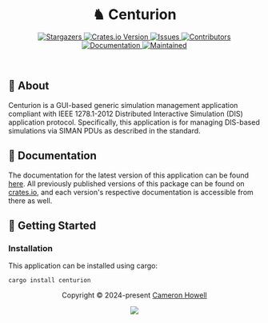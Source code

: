 <h1 align="center">
  <img
    src="https://raw.githubusercontent.com/catppuccin/catppuccin/main/assets/misc/transparent.png"
    height="30"
    width="0px"
  />
  ♞ Centurion
  <img
    src="https://raw.githubusercontent.com/catppuccin/catppuccin/main/assets/misc/transparent.png"
    height="30"
    width="0px"
  />
</h1>

<p align="center">
  <a href="https://github.com/crhowell3/centurion/stargazers">
    <img
      alt="Stargazers"
      src="https://img.shields.io/github/stars/crhowell3/centurion?style=for-the-badge&logo=starship&color=b16286&logoColor=d9e0ee&labelColor=282a36"
    />
  </a>
  <a href="https://crates.io/crates/centurion">
    <img
      alt="Crates.io Version"
      src="https://img.shields.io/crates/v/centurion?style=for-the-badge&logo=rust&color=458588&logoColor=d9e0ee&labelColor=282a36"
    />
  </a>
  <a href="https://github.com/crhowell3/centurion/issues">
    <img
      alt="Issues"
      src="https://img.shields.io/github/issues/crhowell3/centurion?style=for-the-badge&logo=gitbook&color=d79921&logoColor=d9e0ee&labelColor=282a36"
    />
  </a>
  <a href="https://github.com/crhowell3/centurion/contributors">
    <img
      alt="Contributors"
      src="https://img.shields.io/github/contributors/crhowell3/centurion?style=for-the-badge&logo=opensourceinitiative&color=689d6a&logoColor=d9e0ee&labelColor=282a36"
    />
  </a>
  <br/>
  <a href="#">
    <img
      alt="Documentation"
      src="https://img.shields.io/docsrs/centurion?style=for-the-badge&logo=docsdotrs&color=98971a&logoColor=d9e0ee&labelColor=282a36"
    />
  </a>
  <a href="#">
    <img
      alt="Maintained"
      src="https://img.shields.io/maintenance/yes/2024?style=for-the-badge&color=98971a&labelColor=282a36"
    />
  </a>
</p>

&nbsp;

## 💭 About
Centurion is a GUI-based generic simulation management application compliant with IEEE 1278.1-2012 Distributed Interactive Simulation (DIS) application protocol.
Specifically, this application is for managing DIS-based simulations via SIMAN PDUs as described in the standard.

## 📕 Documentation
The documentation for the latest version of this application can be found [here](https://docs.rs/centurion/).
All previously published versions of this package can be found on [crates.io](https://crates.io/crates/centurion/versions),
and each version's respective documentation is accessible from there as well.

## 🔰 Getting Started
### Installation
This application can be installed using cargo:
```shell
cargo install centurion
```

<p align="center">
  Copyright &copy; 2024-present
  <a href="https://github.com/crhowell3" target="_blank">Cameron Howell</a>
</p>
<p align="center">
  <a href="https://github.com/crhowell3/centurion/blob/main/LICENSE"
    ><img
      src="https://img.shields.io/static/v1.svg?style=for-the-badge&label=License&message=BSD-2-Clause&logoColor=d9e0ee&colorA=282a36&colorB=b16286"
  /></a>
</p>


